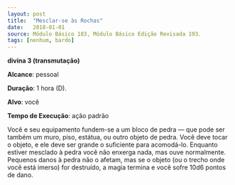 ```yaml
---
layout: post
title:  "Mesclar-se às Rochas"
date:   2018-01-01
source: Módulo Básico 183, Módulo Básico Edição Revisada 193.
tags: [nenhum, bardo]
---
```


**divina 3 (transmutação)**

**Alcance**: pessoal

**Duração**: 1 hora (D).

**Alvo**: você

**Tempo de Execução**: ação padrão

Você e seu equipamento fundem-se a um bloco de pedra — que pode ser também um muro, piso, estátua, ou outro objeto de pedra. Você deve tocar o objeto, e ele deve ser grande o suficiente para acomodá-lo.
Enquanto estiver mesclado à pedra você não enxerga nada, mas ouve normalmente. Pequenos danos à pedra não o afetam, mas se o objeto (ou o trecho onde você está imerso) for destruído, a magia termina e você sofre 10d6 pontos de dano.
